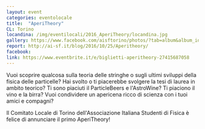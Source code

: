 ```yaml
---
layout: event
categories: eventolocale
title:  "AperiTheory"
CL: Torino
locandina: /img/eventilocali/2016_AperiTheory/locandina.jpg
gallery: https://www.facebook.com/aisftorino/photos/?tab=album&album_id=1786797148262105
report: http://ai-sf.it/blog/2016/10/25/Aperitheory/
facebook: 
link: https://www.eventbrite.it/e/biglietti-aperitheory-27415687058
---
```


Vuoi scoprire qualcosa sulla teoria delle stringhe o sugli ultimi sviluppi della fisica delle particelle? Hai svolto o ti piacerebbe svolgere la tesi di laurea in ambito teorico? Ti sono piaciuti il ParticleBeers e l'AstroWine? Ti piaciono il vino e la birra? Vuoi condividere un apericena ricco di scienza con i tuoi amici e compagni?

Il Comitato Locale di Torino dell'Associazione Italiana Studenti di Fisica è felice di annunciare il primo AperiTheory!
